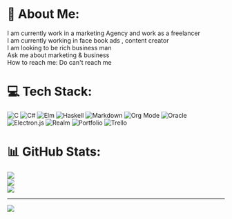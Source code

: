 # 💫 About Me:
I am currently work in a marketing Agency and work as a freelancer<br>I am currently working in face book ads , content creator<br>I am looking to be rich business man<br>Ask me about marketing & business<br>How to reach me: Do can't  reach me  <br>


# 💻 Tech Stack:
![C](https://img.shields.io/badge/c-%2300599C.svg?style=for-the-badge&logo=c&logoColor=white) ![C#](https://img.shields.io/badge/c%23-%23239120.svg?style=for-the-badge&logo=csharp&logoColor=white) ![Elm](https://img.shields.io/badge/Elm-60B5CC?style=for-the-badge&logo=elm&logoColor=white) ![Haskell](https://img.shields.io/badge/Haskell-5e5086?style=for-the-badge&logo=haskell&logoColor=white) ![Markdown](https://img.shields.io/badge/markdown-%23000000.svg?style=for-the-badge&logo=markdown&logoColor=white) ![Org Mode](https://img.shields.io/badge/orgmode-%2377AA99.svg?style=for-the-badge&logo=org&logoColor=white) ![Oracle](https://img.shields.io/badge/Oracle-F80000?style=for-the-badge&logo=oracle&logoColor=white) ![Electron.js](https://img.shields.io/badge/Electron-191970?style=for-the-badge&logo=Electron&logoColor=white) ![Realm](https://img.shields.io/badge/Realm-39477F?style=for-the-badge&logo=realm&logoColor=white) ![Portfolio](https://img.shields.io/badge/Portfolio-%23000000.svg?style=for-the-badge&logo=firefox&logoColor=#FF7139) ![Trello](https://img.shields.io/badge/Trello-%23026AA7.svg?style=for-the-badge&logo=Trello&logoColor=white)
# 📊 GitHub Stats:
![](https://github-readme-stats.vercel.app/api?username=Mohammedcod&theme=dark&hide_border=false&include_all_commits=false&count_private=false)<br/>
![](https://github-readme-streak-stats.herokuapp.com/?user=Mohammedcod&theme=dark&hide_border=false)<br/>
![](https://github-readme-stats.vercel.app/api/top-langs/?username=Mohammedcod&theme=dark&hide_border=false&include_all_commits=false&count_private=false&layout=compact)

---
[![](https://visitcount.itsvg.in/api?id=Mohammedcod&icon=0&color=0)](https://visitcount.itsvg.in)

<!-- Proudly created with GPRM ( https://gprm.itsvg.in ) -->